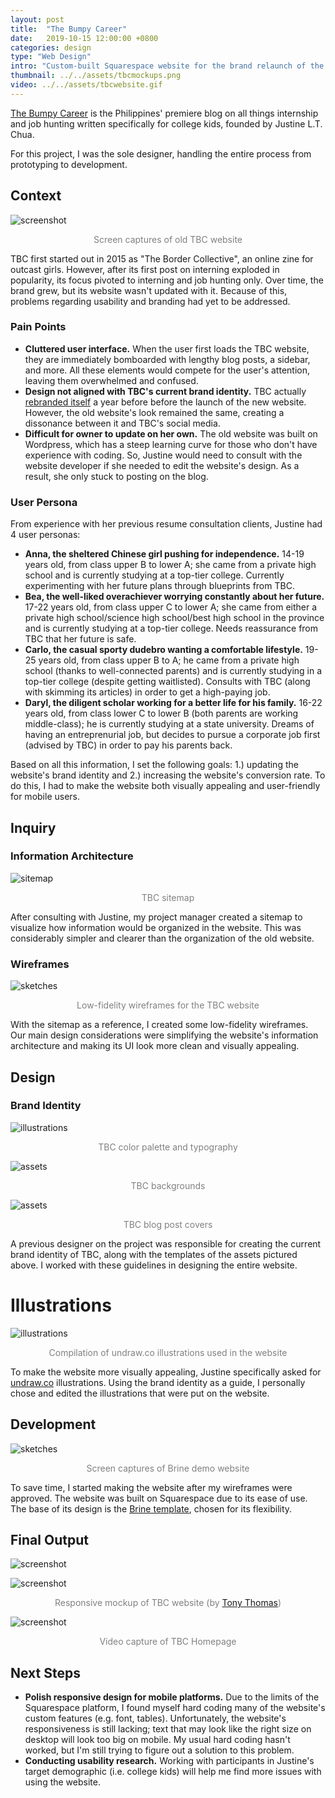 ```yaml
---
layout: post
title:  "The Bumpy Career"
date:   2019-10-15 12:00:00 +0800
categories: design
type: "Web Design"
intro: "Custom-built Squarespace website for the brand relaunch of the premiere career blog for college kids in the Philippines."
thumbnail: ../../assets/tbcmockups.png
video: ../../assets/tbcwebsite.gif
---
```

[The Bumpy Career](https://www.thebumpycareer.com/) is the Philippines' premiere blog on all things internship and job hunting written specifically for college kids, founded by Justine L.T. Chua.

For this project, I was the sole designer, handling the entire process from prototyping to development.

## Context

![screenshot](../../assets/oldtbcscreenshot.png)

<p style="text-align:center;color:grey;">Screen captures of old TBC website</p>

TBC first started out in 2015 as "The Border Collective", an online zine for outcast girls. However, after its first post on interning exploded in popularity, its focus pivoted to interning and job hunting only. Over time, the brand grew, but its website wasn't updated with it. Because of this, problems regarding usability and branding had yet to be addressed.

### Pain Points

- **Cluttered user interface.** When the user first loads the TBC website, they are immediately bomboarded with lengthy blog posts, a sidebar, and more. All these elements would compete for the user's attention, leaving them overwhelmed and confused.
- **Design not aligned with TBC's current brand identity.** TBC actually <a href="https://www.facebook.com/thebumpycareer/photos/a.1100363006654791/1821847667839651/?type=3&theater">rebranded itself</a> a year before before the launch of the new website. However, the old website's look remained the same, creating a dissonance between it and TBC's social media.
- **Difficult for owner to update on her own.** The old website was built on Wordpress, which has a steep learning curve for those who don't have experience with coding. So, Justine would need to consult with the website developer if she needed to edit the website's design. As a result, she only stuck to posting on the blog.


### User Persona
From experience with her previous resume consultation clients, Justine had 4 user personas:
- **Anna, the sheltered Chinese girl pushing for independence.** 14-19 years old, from class upper B to lower A; she came from a private high school and is currently studying at a top-tier college. Currently experimenting with her future plans through blueprints from TBC.
- **Bea, the well-liked overachiever worrying constantly about her future.** 17-22 years old, from class upper C to lower A; she came from either a private high school/science high school/best high school in the province and is currently studying at a top-tier college. Needs reassurance from TBC that her future is safe.
- **Carlo, the casual sporty dudebro wanting a comfortable lifestyle.** 19-25 years old, from class upper B to A; he came from a private high school (thanks to well-connected parents) and is currently studying in a top-tier college (despite getting waitlisted). Consults with TBC (along with skimming its articles) in order to get a high-paying job.
- **Daryl, the diligent scholar working for a better life for his family.** 16-22 years old, from class lower C to lower B (both parents are working middle-class); he is currently studying at a state university. Dreams of having an entreprenurial job, but decides to pursue a corporate job first (advised by TBC) in order to pay his parents back.

Based on all this information, I set the following goals: 1.) updating the website's brand identity and 2.) increasing the website's conversion rate. To do this, I had to make the website both visually appealing and user-friendly for mobile users.


## Inquiry

### Information Architecture

![sitemap](../../assets/tbcsitemap.png)

<p style="text-align:center;color:grey;">TBC sitemap</p>

After consulting with Justine, my project manager created a sitemap to visualize how information would be organized in the website. This was considerably simpler and clearer than the organization of the old website.

### Wireframes

![sketches](../../assets/tbcsketches.png)

<p style="text-align:center;color:grey;">Low-fidelity wireframes for the TBC website</p>

With the sitemap as a reference, I created some low-fidelity wireframes. Our main design considerations were simplifying the website's information architecture and making its UI look more clean and visually appealing.

## Design

### Brand Identity

![illustrations](../../assets/tbcidentity.png)

<p style="text-align:center;color:grey;">TBC color palette and typography</p>

![assets](../../assets/tbcbackgrounds.png)

<p style="text-align:center;color:grey;">TBC backgrounds</p>

![assets](../../assets/tbcassets.png)

<p style="text-align:center;color:grey;">TBC blog post covers</p>

A previous designer on the project was responsible for creating the current brand identity of TBC, along with the templates of the assets pictured above. I worked with these guidelines in designing the entire website. 

# Illustrations

![illustrations](../../assets/tbcillustrations.png)

<p style="text-align:center;color:grey;">Compilation of undraw.co illustrations used in the website</p>

To make the website more visually appealing, Justine specifically asked for <a href="http://undraw.co">undraw.co</a> illustrations. Using the brand identity as a guide, I personally chose and edited the illustrations that were put on the website.

## Development

![sketches](../../assets/brinescreenshot.png)

<p style="text-align:center;color:grey;">Screen captures of Brine demo website</p>

To save time, I started making the website after my wireframes were approved. The website was built on Squarespace due to its ease of use. The base of its design is the <a href="https://www.squarespace.com/templates/brine">Brine template</a>, chosen for its flexibility. 

## Final Output

![screenshot](../../assets/newtbcscreencaps.png)

![screenshot](../../assets/tbcmockups.png)

<p style="text-align:center;color:grey;">Responsive mockup of TBC website (by <a href="https://medialoot.com/item/responsive-screen-perspective-mockup/">Tony Thomas</a>)</p>

![screenshot](../../assets/tbcwebsite.gif)

<p style="text-align:center;color:grey;">Video capture of TBC Homepage</p>

## Next Steps
- **Polish responsive design for mobile platforms.** Due to the limits of the Squarespace platform, I found myself hard coding many of the website's custom features (e.g. font, tables). Unfortunately, the website's responsiveness is still lacking; text that may look like the right size on desktop will look too big on mobile. My usual hard coding hasn't worked, but I'm still trying to figure out a solution to this problem.
- **Conducting usability research.** Working with participants in Justine's target demographic (i.e. college kids) will help me find more issues with using the website.

